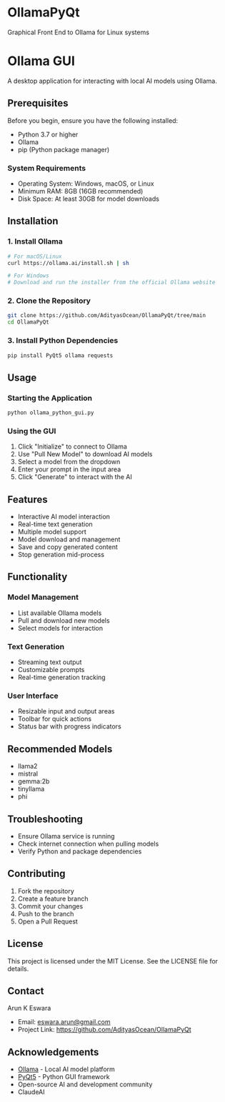# OllamaPyQt
Graphical Front End to Ollama for Linux systems

# Ollama GUI

A desktop application for interacting with local AI models using Ollama.

## Prerequisites

Before you begin, ensure you have the following installed:

- Python 3.7 or higher
- Ollama
- pip (Python package manager)

### System Requirements

- Operating System: Windows, macOS, or Linux
- Minimum RAM: 8GB (16GB recommended)
- Disk Space: At least 30GB for model downloads

## Installation

### 1. Install Ollama

```bash
# For macOS/Linux
curl https://ollama.ai/install.sh | sh

# For Windows
# Download and run the installer from the official Ollama website
```

### 2. Clone the Repository

```bash
git clone https://github.com/AdityasOcean/OllamaPyQt/tree/main
cd OllamaPyQt
```

### 3. Install Python Dependencies

```bash
pip install PyQt5 ollama requests
```

## Usage

### Starting the Application

```bash
python ollama_python_gui.py
```

### Using the GUI

1. Click "Initialize" to connect to Ollama
2. Use "Pull New Model" to download AI models
3. Select a model from the dropdown
4. Enter your prompt in the input area
5. Click "Generate" to interact with the AI

## Features

- Interactive AI model interaction
- Real-time text generation
- Multiple model support
- Model download and management
- Save and copy generated content
- Stop generation mid-process

## Functionality

### Model Management
- List available Ollama models
- Pull and download new models
- Select models for interaction

### Text Generation
- Streaming text output
- Customizable prompts
- Real-time generation tracking

### User Interface
- Resizable input and output areas
- Toolbar for quick actions
- Status bar with progress indicators

## Recommended Models

- llama2
- mistral
- gemma:2b
- tinyllama
- phi

## Troubleshooting

- Ensure Ollama service is running
- Check internet connection when pulling models
- Verify Python and package dependencies

## Contributing

1. Fork the repository
2. Create a feature branch
3. Commit your changes
4. Push to the branch
5. Open a Pull Request

## License

This project is licensed under the MIT License. See the LICENSE file for details.

## Contact

Arun K Eswara
- Email: eswara.arun@gmail.com
- Project Link: https://github.com/AdityasOcean/OllamaPyQt

## Acknowledgements

- [Ollama](https://ollama.ai/) - Local AI model platform
- [PyQt5](https://www.riverbankcomputing.com/software/pyqt/) - Python GUI framework
- Open-source AI and development community
- ClaudeAI
